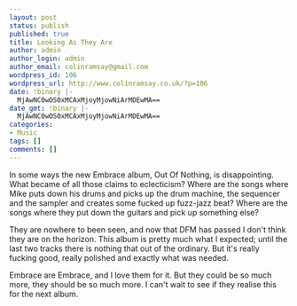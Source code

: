 ```yaml
---
layout: post
status: publish
published: true
title: Looking As They Are
author: admin
author_login: admin
author_email: colinramsay@gmail.com
wordpress_id: 106
wordpress_url: http://www.colinramsay.co.uk/?p=106
date: !binary |-
  MjAwNC0wOS0xMCAxMjoyMjowNiArMDEwMA==
date_gmt: !binary |-
  MjAwNC0wOS0xMCAxMjoyMjowNiArMDEwMA==
categories:
- Music
tags: []
comments: []
---
```

<p>In some ways the new Embrace album, Out Of Nothing, is disappointing. What became of all those claims to eclecticism? Where are the songs where Mike puts down his drums and picks up the drum machine, the sequencer and the sampler and creates some fucked up fuzz-jazz beat? Where are the songs where they put down the guitars and pick up something else?</p>
<p>They are nowhere to been seen, and now that DFM has passed I don't think they are on the horizon. This album is pretty much what I expected; until the last two tracks there is nothing that out of the ordinary. But it's really fucking good, really polished and exactly what was needed.</p>
<p>Embrace are Embrace, and I love them for it. But they could be so much more, they should be so much more. I can't wait to see if they realise this for the next album.</p>
